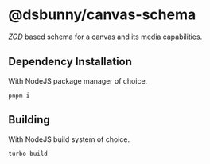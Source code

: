 # @dsbunny/canvas-schema
_ZOD_ based schema for a canvas and its media capabilities.

## Dependency Installation
With NodeJS package manager of choice.
```
pnpm i
```

## Building
With NodeJS build system of choice.
```
turbo build
```
